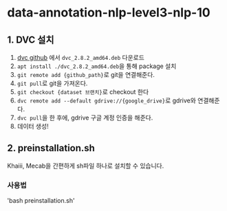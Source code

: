 # data-annotation-nlp-level3-nlp-10

## 1. DVC 설치

1. [dvc github](https://github.com/iterative/dvc/releases) 에서 `dvc_2.8.2_amd64.deb` 다운로드
2. `apt install ./dvc_2.8.2_amd64.deb`을 통해 package 설치
3. `git remote add {github_path}`로 git을 연결해준다.
4. `git pull`로 git을 가져온다.
5. `git checkout {dataset 브랜치}`로 checkout 한다
6. `dvc remote add --default gdrive://{google_drive}`로 gdrive와 연결해준다.
7. `dvc pull`을 한 후에, gdrive 구글 계정 인증을 해준다.
8. 데이터 생성!

## 2. preinstallation.sh

Khaiii, Mecab을 간편하게 sh파일 하나로 설치할 수 있습니다.

### 사용법
'bash preinstallation.sh'
